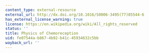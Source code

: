 ```yaml
---
content_type: external-resource
external_url: http://dx.doi.org/10.1016/S0006-3495(77)85544-6
has_external_license_warning: true
license: https://en.wikipedia.org/wiki/All_rights_reserved
status: ''
title: Physics of Chemoreception
uid: fe07544a-b867-4b92-b41c-45934632c5bb
wayback_url: ''
---
```

